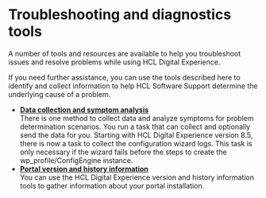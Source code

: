 # Troubleshooting and diagnostics tools

A number of tools and resources are available to help you troubleshoot issues and resolve problems while using HCL Digital Experience.

If you need further assistance, you can use the tools described here to identify and collect information to help HCL Software Support determine the underlying cause of a problem.

-   **[Data collection and symptom analysis](../trouble/tbl_apdt_over.md)**  
There is one method to collect data and analyze symptoms for problem determination scenarios. You run a task that can collect and optionally send the data for you. Starting with HCL Digital Experience version 8.5, there is now a task to collect the configuration wizard logs. This task is only necessary if the wizard fails before the steps to create the wp\_profile/ConfigEngine instance.
-   **[Portal version and history information](../reference/wp_history.md)**  
You can use the HCL Digital Experience version and history information tools to gather information about your portal installation.


